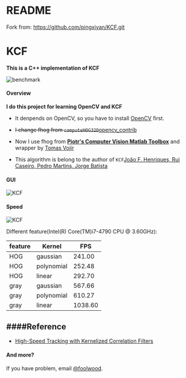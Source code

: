# README
Fork from: https://github.com/pingxiyan/KCF.git <br>

# KCF

**This is a C++ implementation of KCF**

![benchmark](http://www.robots.ox.ac.uk/~joao/circulant/tiles.png)

#### Overview

**I do this project for learning OpenCV and KCF**

* It denpends on OpenCV, so you have to install [OpenCV](http://opencv.org/) first.
* ~~I change fhog from `computeHOG32D`~~[opencv_contrib](https://github.com/opencv/opencv_contrib/blob/master/modules/dpm/src/dpm_feature.cpp)
* Now I use fhog from [**Piotr's Computer Vision Matlab Toolbox**](http://pdollar.github.io/toolbox/index.html) and wrapper by [Tomas Vojir](https://github.com/vojirt/kcf)

* This algorithm is belong to the author of `KCF`[João F. Henriques, Rui Caseiro, Pedro Martins, Jorge Batista](http://www.robots.ox.ac.uk/~joao/circulant/)

#### GUI


![KCF](David3.png)


#### Speed
![KCF](hog_result.png)

Different feature(Intel(R) Core(TM)i7-4790 CPU @ 3.60GHz):

  feature  |   Kernel   | FPS 
-----------| -----------|----- 
    HOG    |  gaussian  | 241.00
    HOG    | polynomial | 252.48
    HOG    |   linear   | 292.70
    gray   |  gaussian  | 567.66
    gray   | polynomial | 610.27
    gray   |   linear   | 1038.60


####Reference
----------
* [High-Speed Tracking with Kernelized Correlation Filters](http://www.robots.ox.ac.uk/~joao/circulant/)

#### And more?

If you have problem, email [@foolwood](wangqiang2015@ia.ac.cn).
